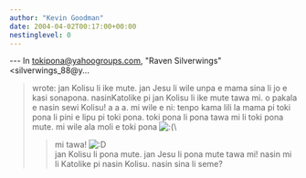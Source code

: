 ```yaml
---
author: "Kevin Goodman"
date: 2004-04-02T00:17:00+00:00
nestinglevel: 0
---
```

\---
 In [tokipona@yahoogroups.com](mailto://tokipona@yahoogroups.com), "Raven Silverwings" <silverwings\_88@y...
>wrote:
jan Kolisu li ike mute. jan Jesu li wile unpa e mama sina li jo e kasi sonapona. nasinKatolike pi jan Kolisu li ike mute tawa mi. o pakala e nasin sewi Kolisu! a a a.
> mi wile e ni: tenpo kama lili la mama pi toki pona li pini e lipu pi
> toki pona. toki pona li pona tawa mi li toki pona mute. mi wile ala
> moli e toki pona ![:(](images/smilies/icon_e_sad.gif "Sad")\
>> mi tawa! ![:D](images/smilies/icon_e_biggrin.gif "Very Happy")\
>> jan Kolisu li pona mute. jan Jesu li pona mute tawa mi! nasin mi li
> Katolike pi nasin Kolisu. nasin sina li seme?